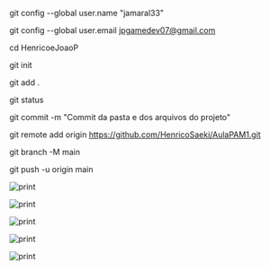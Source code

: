 
git config --global user.name "jamaral33"

git config --global user.email jpgamedev07@gmail.com

cd HenricoeJoaoP

git init

git add .

git status

git commit -m "Commit da pasta e dos arquivos do projeto"

git remote add origin https://github.com/HenricoSaeki/AulaPAM1.git

git branch -M main

git push -u origin main


![print](https://github.com/user-attachments/assets/38875549-8c8c-40c8-aa0b-094929cf73d9)

![print](https://github.com/user-attachments/assets/7b0d52e4-9a40-4e78-acc6-718f191b1afc)

![print](https://github.com/user-attachments/assets/3de3dbdf-0f66-46d0-884f-922af6f15b3e)

![print](https://github.com/user-attachments/assets/a28f62c9-da3e-45d6-8dd1-a2918f1d11dc)

![print](https://github.com/user-attachments/assets/6d611a04-fa24-49a1-a6be-0fd8a4f627b5)
